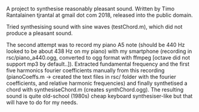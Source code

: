 A project to synthesise reasonably pleasant sound. Written by Timo Rantalainen tjrantal at gmail dot com 2018, released into the public domain.

Tried synthesising sound with sine waves (testChord.m), which did not produce a pleasant sound.

The second attempt was to record my piano A5 note (should be 440 Hz looked to be about 438 Hz on my piano) with my smartphone (recording in rsc/piano_a440.ogg, converted to ogg format with ffmpeg [octave did not support mp3 by default..]). Extracted fundamental frequency and the first five harmonics fourier coefficients manually from this recording (pianoCoeffs.m -> created the text files in rsc/ folder with the fourier coefficients, and relative harmonic frequencies) and finally synthetised a chord with synthesiseChord.m (creates synthChord.ogg). The resulting sound is quite old-school (1980s) cheap keyboard synthesiser-like but that will have to do for my needs.








